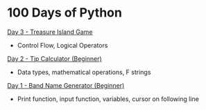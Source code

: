 # 100 Days of Python

[Day 3 - Treasure Island Game](https://github.com/artsaber117/100-Days-of-Python/blob/main/Day%203%20-%20Treasure%20Island%20Game)
  - Control Flow, Logical Operators
  
[Day 2 - Tip Calculator (Beginner)](https://github.com/artsaber117/100-Days-of-Python/blob/main/Day%202%20-%20Tip%20Calculator)
  - Data types, mathematical operations, F strings
  
[Day 1 - Band Name Generator (Beginner)](https://github.com/artsaber117/100-Days-of-Python/blob/main/Day%201%20-%20Band%20Name%20Generator)
  - Print function, input function, variables, cursor on following line
